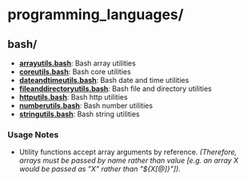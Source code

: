 
# programming_languages/

## bash/

* [**arrayutils.bash**](bash/arrayutils.bash): Bash array utilities
* [**coreutils.bash**](bash/coreutils.bash): Bash core utilities
* [**dateandtimeutils.bash**](bash/dateandtimeutils.bash): Bash date and time utilities
* [**fileanddirectoryutils.bash**](bash/fileanddirectoryutils.bash): Bash file and directory utilities
* [**httputils.bash**](bash/httputils.bash): Bash http utilities
* [**numberutils.bash**](bash/numberutils.bash): Bash number utilities
* [**stringutils.bash**](bash/stringutils.bash): Bash string utilities

### Usage Notes

* Utility functions accept array arguments by reference. *(Therefore, arrays must be passed by name rather than value [e.g. an array X would be passed as "X" rather than "${X[@]}"]).*

